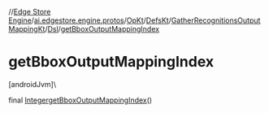//[Edge Store Engine](../../../../../../index.md)/[ai.edgestore.engine.protos](../../../../index.md)/[OpKt](../../../index.md)/[DefsKt](../../index.md)/[GatherRecognitionsOutputMappingKt](../index.md)/[Dsl](index.md)/[getBboxOutputMappingIndex](get-bbox-output-mapping-index.md)

# getBboxOutputMappingIndex

[androidJvm]\

final [Integer](https://developer.android.com/reference/kotlin/java/lang/Integer.html)[getBboxOutputMappingIndex](get-bbox-output-mapping-index.md)()
